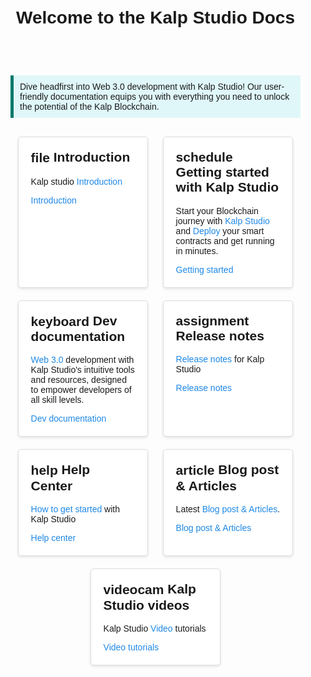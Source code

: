 <!DOCTYPE html>
<html lang="en">
<head>
    <meta charset="UTF-8">
    <meta name="viewport" content="width=device-width, initial-scale=1.0">
    <title>Kalp Studio Docs</title>
    <link rel="stylesheet" href="https://fonts.googleapis.com/icon?family=Material+Icons">
    <link rel="stylesheet" href="https://cdnjs.cloudflare.com/ajax/libs/octicons/8.5.0/build.css">
    <style>
        body {
            font-family: Arial, sans-serif;
            margin: 0;
            padding: 0;
        }
        .main {
            padding: 20px;
            text-align: center;
        }
        .note {
            background-color: #e0f7fa;
            border-left: 5px solid #00796b;
            margin: 20px 0;
            padding: 10px;
            text-align: left;
            display: inline-block;
        }
        .grid {
            display: flex;
            flex-wrap: wrap;
            justify-content: space-around;
        }
        .card {
            background-color: #fff;
            border: 1px solid #ddd;
            border-radius: 5px;
            box-shadow: 0 2px 4px rgba(0, 0, 0, 0.1);
            margin: 10px;
            padding: 20px;
            text-align: left;
            width: 45%;
            box-sizing: border-box;
        }
        .card h2 {
            margin-top: 0;
        }
        .card a {
            color: #1e88e5;
            text-decoration: none;
        }
        .card a:hover {
            text-decoration: underline;
        }
        .material-icons, .octicon {
            vertical-align: middle;
        }
    </style>
</head>
<body>
    <div class="main">
        <header>
            <h1>Welcome to the Kalp Studio Docs</h1>
        </header>
        <div class="note">
            Dive headfirst into Web 3.0 development with Kalp Studio! Our user-friendly documentation equips you with everything you need to unlock the potential of the Kalp Blockchain.
        </div>
        <div class="grid">
            <div class="card">
                <h2><span class="material-icons">file</span> Introduction</h2>
                <p>Kalp studio <a href="#">Introduction</a></p>
                <a href="#"><span class="octicon octicon-arrow-right"></span> Introduction</a>
            </div>
            <div class="card">
                <h2><span class="material-icons">schedule</span> Getting started with Kalp Studio</h2>
                <p>Start your Blockchain journey with <a href="#">Kalp Studio</a> and <a href="#">Deploy</a> your smart contracts and get running in minutes.</p>
                <a href="#"><span class="octicon octicon-arrow-right"></span> Getting started</a>
            </div>
            <div class="card">
                <h2><span class="material-icons">keyboard</span> Dev documentation</h2>
                <p><a href="#">Web 3.0</a> development with Kalp Studio's intuitive tools and resources, designed to empower developers of all skill levels.</p>
                <a href="#"><span class="octicon octicon-arrow-right"></span> Dev documentation</a>
            </div>
            <div class="card">
                <h2><span class="material-icons">assignment</span> Release notes</h2>
                <p><a href="#">Release notes</a> for Kalp Studio</p>
                <a href="#"><span class="octicon octicon-arrow-right"></span> Release notes</a>
            </div>
            <div class="card">
                <h2><span class="material-icons">help</span> Help Center</h2>
                <p><a href="#">How to get started</a> with Kalp Studio</p>
                <a href="#"><span class="octicon octicon-arrow-right"></span> Help center</a>
            </div>
            <div class="card">
                <h2><span class="material-icons">article</span> Blog post & Articles</h2>
                <p>Latest <a href="#">Blog post & Articles</a>.</p>
                <a href="#"><span class="octicon octicon-arrow-right"></span> Blog post & Articles</a>
            </div>
            <div class="card">
                <h2><span class="material-icons">videocam</span> Kalp Studio videos</h2>
                <p>Kalp Studio <a href="#">Video</a> tutorials</p>
                <a href="#"><span class="octicon octicon-arrow-right"></span> Video tutorials</a>
            </div>
        </div>
    </div>
</body>
</html>